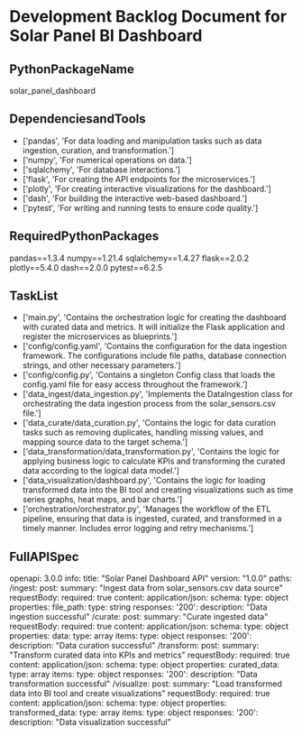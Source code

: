 # Development Backlog Document for Solar Panel BI Dashboard

## PythonPackageName

solar_panel_dashboard

## DependenciesandTools

- ['pandas', 'For data loading and manipulation tasks such as data ingestion, curation, and transformation.']
- ['numpy', 'For numerical operations on data.']
- ['sqlalchemy', 'For database interactions.']
- ['flask', 'For creating the API endpoints for the microservices.']
- ['plotly', 'For creating interactive visualizations for the dashboard.']
- ['dash', 'For building the interactive web-based dashboard.']
- ['pytest', 'For writing and running tests to ensure code quality.']

## RequiredPythonPackages

pandas==1.3.4
numpy==1.21.4
sqlalchemy==1.4.27
flask==2.0.2
plotly==5.4.0
dash==2.0.0
pytest==6.2.5


## TaskList

- ['main.py', 'Contains the orchestration logic for creating the dashboard with curated data and metrics. It will initialize the Flask application and register the microservices as blueprints.']
- ['config/config.yaml', 'Contains the configuration for the data ingestion framework. The configurations include file paths, database connection strings, and other necessary parameters.']
- ['config/config.py', 'Contains a singleton Config class that loads the config.yaml file for easy access throughout the framework.']
- ['data_ingest/data_ingestion.py', 'Implements the DataIngestion class for orchestrating the data ingestion process from the solar_sensors.csv file.']
- ['data_curate/data_curation.py', 'Contains the logic for data curation tasks such as removing duplicates, handling missing values, and mapping source data to the target schema.']
- ['data_transformation/data_transformation.py', 'Contains the logic for applying business logic to calculate KPIs and transforming the curated data according to the logical data model.']
- ['data_visualization/dashboard.py', 'Contains the logic for loading transformed data into the BI tool and creating visualizations such as time series graphs, heat maps, and bar charts.']
- ['orchestration/orchestrator.py', 'Manages the workflow of the ETL pipeline, ensuring that data is ingested, curated, and transformed in a timely manner. Includes error logging and retry mechanisms.']

## FullAPISpec

openapi: 3.0.0
info:
  title: "Solar Panel Dashboard API"
  version: "1.0.0"
paths:
  /ingest:
    post:
      summary: "Ingest data from solar_sensors.csv data source"
      requestBody:
        required: true
        content:
          application/json:
            schema:
              type: object
              properties:
                file_path:
                  type: string
      responses:
        '200':
          description: "Data ingestion successful"
  /curate:
    post:
      summary: "Curate ingested data"
      requestBody:
        required: true
        content:
          application/json:
            schema:
              type: object
              properties:
                data:
                  type: array
                  items:
                    type: object
      responses:
        '200':
          description: "Data curation successful"
  /transform:
    post:
      summary: "Transform curated data into KPIs and metrics"
      requestBody:
        required: true
        content:
          application/json:
            schema:
              type: object
              properties:
                curated_data:
                  type: array
                  items:
                    type: object
      responses:
        '200':
          description: "Data transformation successful"
  /visualize:
    post:
      summary: "Load transformed data into BI tool and create visualizations"
      requestBody:
        required: true
        content:
          application/json:
            schema:
              type: object
              properties:
                transformed_data:
                  type: array
                  items:
                    type: object
      responses:
        '200':
          description: "Data visualization successful"


